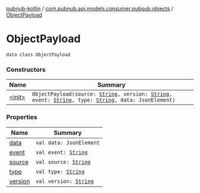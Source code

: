 [pubnub-kotlin](../../index.md) / [com.pubnub.api.models.consumer.pubsub.objects](../index.md) / [ObjectPayload](./index.md)

# ObjectPayload

`data class ObjectPayload`

### Constructors

| Name | Summary |
|---|---|
| [&lt;init&gt;](-init-.md) | `ObjectPayload(source: `[`String`](https://kotlinlang.org/api/latest/jvm/stdlib/kotlin/-string/index.html)`, version: `[`String`](https://kotlinlang.org/api/latest/jvm/stdlib/kotlin/-string/index.html)`, event: `[`String`](https://kotlinlang.org/api/latest/jvm/stdlib/kotlin/-string/index.html)`, type: `[`String`](https://kotlinlang.org/api/latest/jvm/stdlib/kotlin/-string/index.html)`, data: JsonElement)` |

### Properties

| Name | Summary |
|---|---|
| [data](data.md) | `val data: JsonElement` |
| [event](event.md) | `val event: `[`String`](https://kotlinlang.org/api/latest/jvm/stdlib/kotlin/-string/index.html) |
| [source](source.md) | `val source: `[`String`](https://kotlinlang.org/api/latest/jvm/stdlib/kotlin/-string/index.html) |
| [type](type.md) | `val type: `[`String`](https://kotlinlang.org/api/latest/jvm/stdlib/kotlin/-string/index.html) |
| [version](version.md) | `val version: `[`String`](https://kotlinlang.org/api/latest/jvm/stdlib/kotlin/-string/index.html) |
